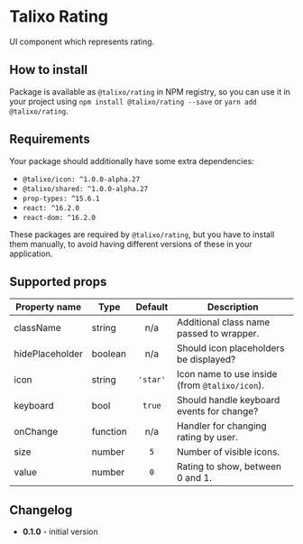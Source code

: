 # Talixo Rating

UI component which represents rating.

## How to install

Package is available as `@talixo/rating` in NPM registry, so you can use it in your project
using `npm install @talixo/rating --save` or `yarn add @talixo/rating`.

## Requirements

Your package should additionally have some extra dependencies:

- `@talixo/icon: ^1.0.0-alpha.27`
- `@talixo/shared: ^1.0.0-alpha.27`
- `prop-types: ^15.6.1`
- `react: ^16.2.0`
- `react-dom: ^16.2.0`

These packages are required by `@talixo/rating`, but you have to install them manually,
to avoid having different versions of these in your application.

## Supported props

Property name   | Type      | Default  | Description
----------------|-----------|:--------:|--------------------------------
className       | string    | n/a      | Additional class name passed to wrapper.
hidePlaceholder | boolean   | n/a      | Should icon placeholders be displayed?
icon            | string    | `'star'` | Icon name to use inside (from `@talixo/icon`).
keyboard        | bool      | `true`   | Should handle keyboard events for change?
onChange        | function  | n/a      | Handler for changing rating by user.
size            | number    | `5`      | Number of visible icons.
value           | number    | `0`      | Rating to show, between 0 and 1.

## Changelog

- **0.1.0** - initial version

